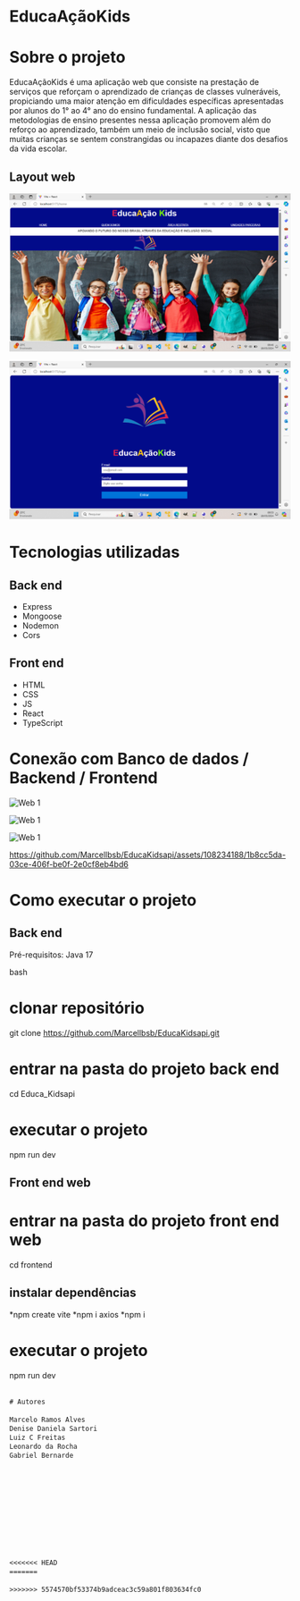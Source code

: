 # EducaAçãoKids

# Sobre o projeto
EducaAçãoKids é uma aplicação web que consiste na prestação de serviços que reforçam o aprendizado de crianças de classes vulneráveis, propiciando uma maior atenção em dificuldades específicas apresentadas por alunos do 1° ao 4° ano do ensino fundamental.
A aplicação das metodologias de ensino presentes nessa aplicação promovem além do reforço ao aprendizado, também um meio de inclusão social, visto que muitas crianças se sentem constrangidas ou incapazes diante dos desafios da vida escolar.

## Layout web
![Web 1](https://github.com/Marcellbsb/arquivos-educakidsapi/blob/main/Captura%20de%20Tela%20(287).png)

![Web 2](https://github.com/Marcellbsb/arquivos-educakidsapi/blob/main/Captura%20de%20Tela%20(288).png)

# Tecnologias utilizadas
## Back end
- Express
- Mongoose
- Nodemon
- Cors
## Front end
<ul>
  <li>HTML</li>
  <li>CSS</li>
  <li>JS</li>
  <li>React</li>
  <li>TypeScript</li>
</ul>

# Conexão com Banco de dados / Backend / Frontend

![Web 1](https://github.com/Marcellbsb/Educa_Acao_Kids/blob/main/database.png)

![Web 1](https://github.com/Marcellbsb/Educa_Acao_Kids/blob/main/mongo1.png)

![Web 1](https://github.com/Marcellbsb/Educa_Acao_Kids/blob/main/frontend.png
)



https://github.com/Marcellbsb/EducaKidsapi/assets/108234188/1b8cc5da-03ce-406f-be0f-2e0cf8eb4bd6






# Como executar o projeto

## Back end
Pré-requisitos: Java 17

bash
# clonar repositório
git clone https://github.com/Marcellbsb/EducaKidsapi.git

# entrar na pasta do projeto back end
cd Educa_Kidsapi

# executar o projeto
npm run dev


## Front end web

# entrar na pasta do projeto front end web
cd frontend

## instalar dependências
*npm create vite
*npm i axios
*npm i

# executar o projeto
npm run dev
```

# Autores

Marcelo Ramos Alves
Denise Daniela Sartori	
Luiz C Freitas
Leonardo da Rocha
Gabriel Bernarde











<<<<<<< HEAD
=======

>>>>>>> 5574570bf53374b9adceac3c59a801f803634fc0
